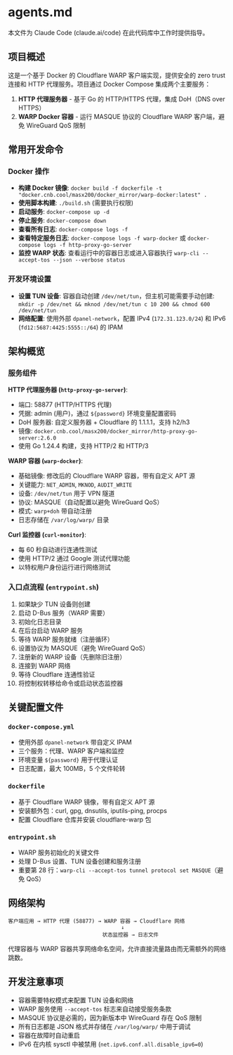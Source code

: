# agents.md

本文件为 Claude Code (claude.ai/code) 在此代码库中工作时提供指导。

## 项目概述

这是一个基于 Docker 的 Cloudflare WARP 客户端实现，提供安全的 zero trust 连接和
HTTP 代理服务。项目通过 Docker Compose 集成两个主要服务：

1. **HTTP 代理服务器** - 基于 Go 的 HTTP/HTTPS 代理，集成 DoH（DNS over HTTPS）
2. **WARP Docker 容器** - 运行 MASQUE 协议的 Cloudflare WARP 客户端，避免
   WireGuard QoS 限制

## 常用开发命令

### Docker 操作

- **构建 Docker 镜像**:
  `docker build -f dockerfile -t "docker.cnb.cool/masx200/docker_mirror/warp-docker:latest" .`
- **使用脚本构建**: `./build.sh` (需要执行权限)
- **启动服务**: `docker-compose up -d`
- **停止服务**: `docker-compose down`
- **查看所有日志**: `docker-compose logs -f`
- **查看特定服务日志**: `docker-compose logs -f warp-docker` 或
  `docker-compose logs -f http-proxy-go-server`
- **监控 WARP 状态**: 查看运行中的容器日志或进入容器执行
  `warp-cli --accept-tos --json --verbose status`

### 开发环境设置

- **设置 TUN 设备**: 容器自动创建 `/dev/net/tun`，但主机可能需要手动创建:
  `mkdir -p /dev/net && mknod /dev/net/tun c 10 200 && chmod 600 /dev/net/tun`
- **网络配置**: 使用外部 `dpanel-network`，配置 IPv4 (`172.31.123.0/24`) 和 IPv6
  (`fd12:5687:4425:5555::/64`) 的 IPAM

## 架构概览

### 服务组件

**HTTP 代理服务器 (`http-proxy-go-server`)**:

- 端口: 58877 (HTTP/HTTPS 代理)
- 凭据: admin (用户)，通过 `${password}` 环境变量配置密码
- DoH 服务器: 自定义服务器 + Cloudflare 的 1.1.1.1，支持 h2/h3
- 镜像: `docker.cnb.cool/masx200/docker_mirror/http-proxy-go-server:2.6.0`
- 使用 Go 1.24.4 构建，支持 HTTP/2 和 HTTP/3

**WARP 容器 (`warp-docker`)**:

- 基础镜像: 修改后的 Cloudflare WARP 容器，带有自定义 APT 源
- 关键能力: `NET_ADMIN`, `MKNOD`, `AUDIT_WRITE`
- 设备: `/dev/net/tun` 用于 VPN 隧道
- 协议: MASQUE（自动配置以避免 WireGuard QoS）
- 模式: `warp+doh` 带自动注册
- 日志存储在 `/var/log/warp/` 目录

**Curl 监控器 (`curl-monitor`)**:

- 每 60 秒自动进行连通性测试
- 使用 HTTP/2 通过 Google 测试代理功能
- 以特权用户身份运行进行网络测试

### 入口点流程 (`entrypoint.sh`)

1. 如果缺少 TUN 设备则创建
2. 启动 D-Bus 服务（WARP 需要）
3. 初始化日志目录
4. 在后台启动 WARP 服务
5. 等待 WARP 服务就绪（注册循环）
6. 设置协议为 MASQUE（避免 WireGuard QoS）
7. 注册新的 WARP 设备（先删除旧注册）
8. 连接到 WARP 网络
9. 等待 Cloudflare 连通性验证
10. 将控制权转移给命令或启动状态监控器

## 关键配置文件

### `docker-compose.yml`

- 使用外部 `dpanel-network` 带自定义 IPAM
- 三个服务：代理、WARP 客户端和监控
- 环境变量 `${password}` 用于代理认证
- 日志配置，最大 100MB，5 个文件轮转

### `dockerfile`

- 基于 Cloudflare WARP 镜像，带有自定义 APT 源
- 安装额外包：curl, gpg, dnsutils, iputils-ping, procps
- 配置 Cloudflare 仓库并安装 cloudflare-warp 包

### `entrypoint.sh`

- WARP 服务初始化的关键文件
- 处理 D-Bus 设置、TUN 设备创建和服务注册
- 重要第 28 行：`warp-cli --accept-tos tunnel protocol set MASQUE`（避免 QoS）

## 网络架构

```
客户端应用 → HTTP 代理 (58877) → WARP 容器 → Cloudflare 网络
                                    ↓
                              状态监控器 → 日志文件
```

代理容器与 WARP 容器共享网络命名空间，允许直接流量路由而无需额外的网络跳数。

## 开发注意事项

- 容器需要特权模式来配置 TUN 设备和网络
- WARP 服务使用 `--accept-tos` 标志来自动接受服务条款
- MASQUE 协议是必需的，因为新版本中 WireGuard 存在 QoS 限制
- 所有日志都是 JSON 格式并存储在 `/var/log/warp/` 中用于调试
- 容器在故障时自动重启
- IPv6 在内核 sysctl 中被禁用 (`net.ipv6.conf.all.disable_ipv6=0`)
